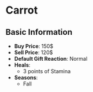 # Carrot

## Basic Information

- **Buy Price**: 150$
- **Sell Price**: 120$
- **Default Gift Reaction**: Normal
- **Heals**:
  - 3 points of Stamina
- **Seasons**:
  - Fall